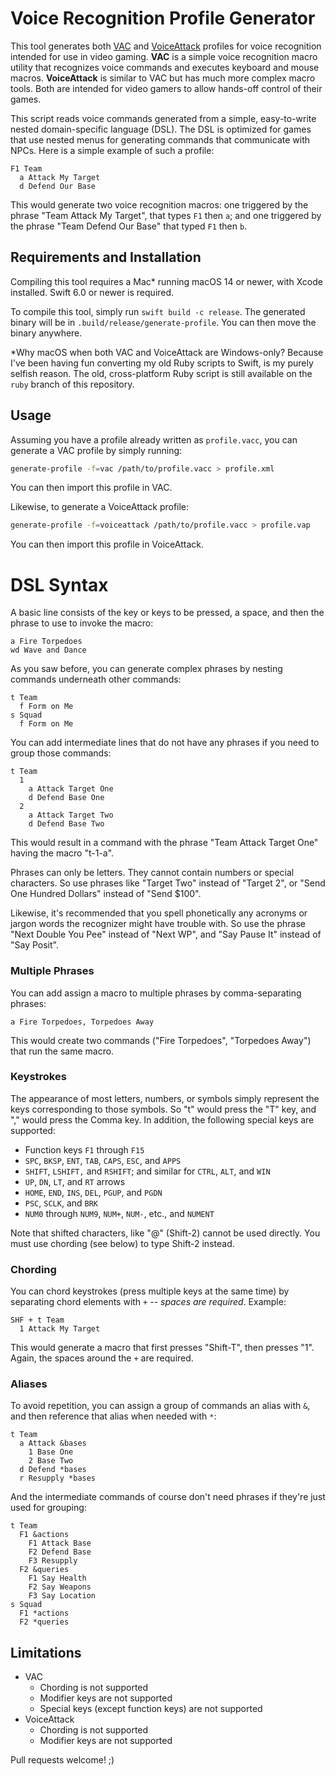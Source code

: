 # Voice Recognition Profile Generator

This tool generates both [VAC](https://www.dwvac.com) and
[VoiceAttack](https://voiceattack.com) profiles for voice recognition intended
for use in video gaming. **VAC** is a simple voice recognition macro utility
that recognizes voice commands and executes keyboard and mouse macros.
**VoiceAttack** is similar to VAC but has much more complex macro tools. Both
are intended for video gamers to allow hands-off control of their games.

This script reads voice commands generated from a simple, easy-to-write nested
domain-specific language (DSL). The DSL is optimized for games that use nested
menus for generating commands that communicate with NPCs. Here is a simple
example of such a profile:

```
F1 Team
  a Attack My Target
  d Defend Our Base
```

This would generate two voice recognition macros: one triggered by the phrase
"Team Attack My Target", that types `F1` then `a`; and one triggered by the
phrase "Team Defend Our Base" that typed `F1` then `b`.

## Requirements and Installation

Compiling this tool requires a Mac* running macOS 14 or newer, with Xcode
installed. Swift 6.0 or newer is required.

To compile this tool, simply run `swift build -c release`. The generated binary
will be in `.build/release/generate-profile`. You can then move the binary
anywhere.

*Why macOS when both VAC and VoiceAttack are Windows-only? Because I've been
having fun converting my old Ruby scripts to Swift, is my purely selfish reason.
The old, cross-platform Ruby script is still available on the `ruby` branch of
this repository.

## Usage

Assuming you have a profile already written as `profile.vacc`, you can generate
a VAC profile by simply running:

``` sh
generate-profile -f=vac /path/to/profile.vacc > profile.xml
```

You can then import this profile in VAC.

Likewise, to generate a VoiceAttack profile:

``` sh
generate-profile -f=voiceattack /path/to/profile.vacc > profile.vap
```

You can then import this profile in VoiceAttack.

# DSL Syntax

A basic line consists of the key or keys to be pressed, a space, and then the
phrase to use to invoke the macro:

```
a Fire Torpedoes
wd Wave and Dance
```

As you saw before, you can generate complex phrases by nesting commands
underneath other commands:

```
t Team
  f Form on Me
s Squad
  f Form on Me
```

You can add intermediate lines that do not have any phrases if you need to group
those commands:

```
t Team
  1
    a Attack Target One
    d Defend Base One
  2
    a Attack Target Two
    d Defend Base Two
```

This would result in a command with the phrase "Team Attack Target One" having
the macro "t-1-a".

Phrases can only be letters. They cannot contain numbers or special characters.
So use phrases like "Target Two" instead of "Target 2", or "Send One Hundred
Dollars" instead of "Send $100".

Likewise, it's recommended that you spell phonetically any acronyms or jargon
words the recognizer might have trouble with. So use the phrase
"Next Double You Pee" instead of "Next WP", and "Say Pause It" instead of "Say
Posit".

### Multiple Phrases

You can add assign a macro to multiple phrases by comma-separating phrases:

```
a Fire Torpedoes, Torpedoes Away
```

This would create two commands ("Fire Torpedoes", "Torpedoes Away") that run
the same macro.

### Keystrokes

The appearance of most letters, numbers, or symbols simply represent the keys
corresponding to those symbols. So "t" would press the "T" key, and "," would
press the Comma key. In addition, the following special keys are supported:

* Function keys `F1` through `F15`
* `SPC`, `BKSP`, `ENT`, `TAB`, `CAPS`, `ESC`, and `APPS`
* `SHIFT`, `LSHIFT,` and `RSHIFT`; and similar for `CTRL`, `ALT`, and `WIN`
* `UP`, `DN`, `LT`, and `RT` arrows
* `HOME`, `END`, `INS`, `DEL`, `PGUP`, and `PGDN`
* `PSC`, `SCLK`, and `BRK`
* `NUM0` through `NUM9`, `NUM+`, `NUM-`, etc., and `NUMENT`

Note that shifted characters, like "@" (Shift-2) cannot be used directly. You
must use chording (see below) to type Shift-2 instead.

### Chording

You can chord keystrokes (press multiple keys at the same time) by separating
chord elements with ` + ` -- _spaces are required_. Example:

```
SHF + t Team
  1 Attack My Target
``` 

This would generate a macro that first presses "Shift-T", then presses "1".
Again, the spaces around the `+` are required.

### Aliases

To avoid repetition, you can assign a group of commands an alias with `&`, and
then reference that alias when needed with `*`:

```
t Team
  a Attack &bases
    1 Base One
    2 Base Two
  d Defend *bases
  r Resupply *bases
```

And the intermediate commands of course don't need phrases if they're just used
for grouping:

```
t Team
  F1 &actions
    F1 Attack Base
    F2 Defend Base
    F3 Resupply
  F2 &queries
    F1 Say Health
    F2 Say Weapons
    F3 Say Location
s Squad
  F1 *actions
  F2 *queries

```

Limitations
-----------

* VAC
  * Chording is not supported
  * Modifier keys are not supported
  * Special keys (except function keys) are not supported
* VoiceAttack
  * Chording is not supported
  * Modifier keys are not supported

Pull requests welcome! ;)
